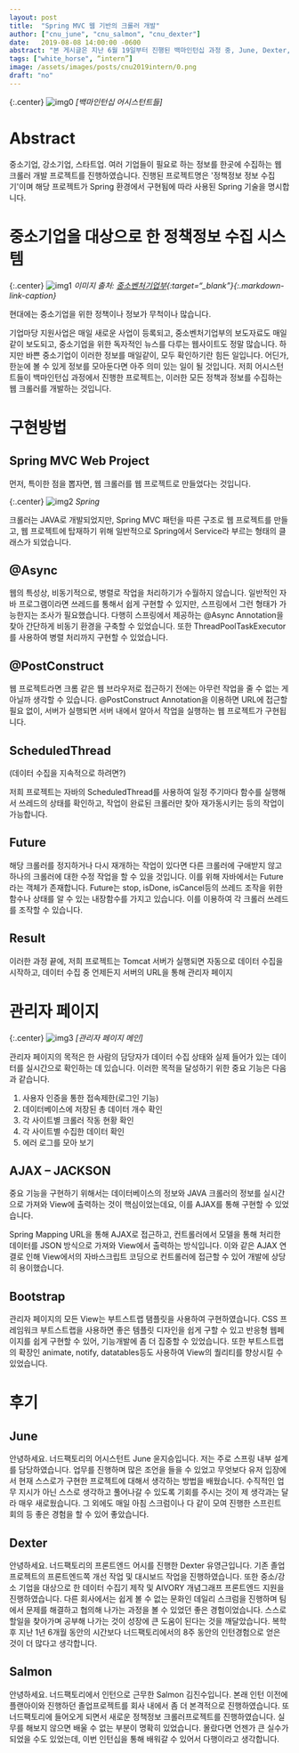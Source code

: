 ```yaml
---
layout: post
title:  "Spring MVC 웹 기반의 크롤러 개발"
author: ["cnu_june", "cnu_salmon", "cnu_dexter"]
date:   2019-08-08 14:00:00 -0600
abstract: "본 게시글은 지난 6월 19일부터 진행된 백마인턴십 과정 중, June, Dexter, Salmon 세 명의 어시스턴트가 함께 진행한 프로젝트에 대한 간략한 설명과 개발 과정에서의 느낀 점, 후기를 담고 있습니다."
tags: ["white_horse", “intern”]
image: /assets/images/posts/cnu2019intern/0.png
draft: "no"   
---
```


{:.center}
![img0](/assets/images/posts/cnu2019intern/0.jpeg)
*[백마인턴십 어시스턴트들]*

# Abstract

중소기업, 강소기업, 스타트업. 여러 기업들이 필요로 하는 정보를 한곳에 수집하는 웹 크롤러 개발 프로젝트를 진행하였습니다. 진행된 프로젝트명은 '정책정보 정보 수집기'이며 해당 프로젝트가 Spring 환경에서 구현됨에 따라 사용된 Spring 기술을 명시합니다.

# 중소기업을 대상으로 한 정책정보 수집 시스템

{:.center}
![img1](/assets/images/posts/cnu2019intern/1.png)
*이미지 출처: [중소벤처기업부](https://www.mss.go.kr/){:target=“_blank”}{:.markdown-link-caption}*

현대에는 중소기업을 위한 정책이나 정보가 무척이나 많습니다.

기업마당 지원사업은 매일 새로운 사업이 등록되고, 중소벤처기업부의 보도자료도 매일같이 보도되고, 중소기업을 위한 독자적인 뉴스를 다루는 웹사이트도 정말 많습니다. 하지만 바쁜 중소기업이 이러한 정보를 매일같이, 모두 확인하기란 힘든 일입니다. 어딘가, 한눈에 볼 수 있게 정보를 모아둔다면 아주 의미 있는 일이 될 것입니다. 저희 어시스턴트들이 백마인턴십 과정에서 진행한 프로젝트는, 이러한 모든 정책과 정보를 수집하는 웹 크롤러를 개발하는 것입니다.

# 구현방법

## Spring MVC Web Project 

먼저, 특이한 점을 뽑자면, 웹 크롤러를 웹 프로젝트로 만들었다는 것입니다.

{:.center}
![img2](/assets/images/posts/cnu2019intern/2.png)
*Spring*
 

크롤러는 JAVA로 개발되었지만, Spring MVC 패턴을 따른 구조로 웹 프로젝트를 만들고, 웹 프로젝트에 탑재하기 위해 일반적으로 Spring에서 Service라 부르는 형태의 클래스가 되었습니다.

## @Async

웹의 특성상, 비동기적으로, 병렬로 작업을 처리하기가 수월하지 않습니다. 일반적인 자바 프로그램이라면 쓰레드를 통해서 쉽게 구현할 수 있지만, 스프링에서 그런 형태가 가능한지는 조사가 필요했습니다. 다행히 스프링에서 제공하는 @Async Annotation을 찾아 간단하게 비동기 환경을 구축할 수 있었습니다. 또한 ThreadPoolTaskExecutor를 사용하여 병렬 처리까지 구현할 수 있었습니다.

## @PostConstruct

웹 프로젝트라면 크롬 같은 웹 브라우저로 접근하기 전에는 아무런 작업을 줄 수 없는 게 아닐까 생각할 수 있습니다. @PostConstruct Annotation을 이용하면 URL에 접근할 필요 없이, 서버가 실행되면 서버 내에서 알아서 작업을 실행하는 웹 프로젝트가 구현됩니다.

## ScheduledThread

(데이터 수집을 지속적으로 하려면?)

저희 프로젝트는 자바의 ScheduledThread를 사용하여 일정 주기마다 함수를 실행해서 쓰레드의 상태를 확인하고, 작업이 완료된 크롤러만 찾아 재가동시키는 등의 작업이 가능합니다.

## Future

해당 크롤러를 정지하거나 다시 재개하는 작업이 있다면 다른 크롤러에 구애받지 않고 하나의 크롤러에 대한 수정 작업을 할 수 있을 것입니다. 이를 위해 자바에서는 Future라는 객체가 존재합니다. Future는 stop, isDone, isCancel등의 쓰레드 조작을 위한 함수나 상태를 알 수 있는 내장함수를 가지고 있습니다. 이를 이용하여 각 크롤러 쓰레드를 조작할 수 있습니다.

## Result

이러한 과정 끝에, 저희 프로젝트는 Tomcat 서버가 실행되면 자동으로 데이터 수집을 시작하고, 데이터 수집 중 언제든지 서버의 URL을 통해 관리자 페이지

# 관리자 페이지

{:.center}
![img3](/assets/images/posts/cnu2019intern/3.png)
*[관리자 페이지 메인]*

관리자 페이지의 목적은 한 사람의 담당자가 데이터 수집 상태와 실제 들어가 있는 데이터를 실시간으로 확인하는 데 있습니다. 이러한 목적을 달성하기 위한 중요 기능은 다음과 같습니다.

1. 사용자 인증을 통한 접속제한(로그인 기능)
2. 데이터베이스에 저장된 총 데이터 개수 확인
3. 각 사이트별 크롤러 작동 현황 확인
4. 각 사이트별 수집한 데이터 확인
5. 에러 로그를 모아 보기

## AJAX – JACKSON

중요 기능을 구현하기 위해서는 데이터베이스의 정보와 JAVA 크롤러의 정보를 실시간으로 가져와 View에 출력하는 것이 핵심이었는데요, 이를 AJAX를 통해 구현할 수 있었습니다.

Spring Mapping URL을 통해 AJAX로 접근하고, 컨트롤러에서 모델을 통해 처리한 데이터를 JSON 방식으로 가져와 View에서 출력하는 방식입니다. 이와 같은 AJAX 연결로 인해 View에서의 자바스크립트 코딩으로 컨트롤러에 접근할 수 있어 개발에 상당히 용이했습니다.

## Bootstrap

관리자 페이지의 모든 View는 부트스트랩 탬플릿을 사용하여 구현하였습니다. CSS 프레임워크 부트스트랩을 사용하면 좋은 템플릿 디자인을 쉽게 구할 수 있고 반응형 웹페이지를 쉽게 구현할 수 있어, 기능개발에 좀 더 집중할 수 있었습니다. 또한 부트스트랩의 확장인 animate, notify, datatables등도 사용하여 View의 퀄리티를 향상시킬 수 있었습니다.

# 후기

## June

안녕하세요. 너드팩토리의 어시스턴트 June 윤지승입니다. 저는 주로 스프링 내부 설계를 담당하였습니다. 업무를 진행하며 많은 조언을 들을 수 있었고 무엇보다 유저 입장에서 현재 스스로가 구현한 프로젝트에 대해서 생각하는 방법을 배웠습니다. 수직적인 업무 지시가 아닌 스스로 생각하고 풀어나갈 수 있도록 기회를 주시는 것이 제 생각과는 달라 매우 새로웠습니다. 그 외에도 매일 아침 스크럼이나 다 같이 모여 진행한 스프린트 회의 등 좋은 경험을 할 수 있어 좋았습니다.

## Dexter

안녕하세요. 너드팩토리의 프론트엔드 어시를 진행한 Dexter 유영근입니다. 기존 졸업프로젝트의 프론트엔드쪽 개선 작업 및 대시보드 작업을 진행하였습니다. 또한 중소/강소 기업을 대상으로 한 데이터 수집기 제작 및 AIVORY 개념그래프 프론트엔드 지원을 진행하였습니다. 다른 회사에서는 쉽게 볼 수 없는 문화인 데일리 스크럼을 진행하며 팀에서 문제를 해결하고 협의해 나가는 과정을 볼 수 있었던 좋은 경험이었습니다. 스스로 할일을 찾아가며 공부해 나가는 것이 성장에 큰 도움이 된다는 것을 깨달았습니다. 복학 후 지난 1년 6개월 동안의 시간보다 너드팩토리에서의 8주 동안의 인턴경험으로 얻은 것이 더 많다고 생각합니다.

## Salmon

안녕하세요. 너드팩토리에서 인턴으로 근무한 Salmon 김진수입니다. 본래 인턴 이전에 플랜아이와 진행하던 졸업프로젝트를 회사 내에서 좀 더 본격적으로 진행하였습니다. 또 너드팩토리에 들어오게 되면서 새로운 정책정보 크롤러프로젝트를 진행하였습니다. 실무를 해보지 않으면 배울 수 없는 부분이 명확히 있었습니다. 몰랐다면 언젠가 큰 실수가 되었을 수도 있었는데, 이번 인턴십을 통해 배워갈 수 있어서 다행이라고 생각합니다.